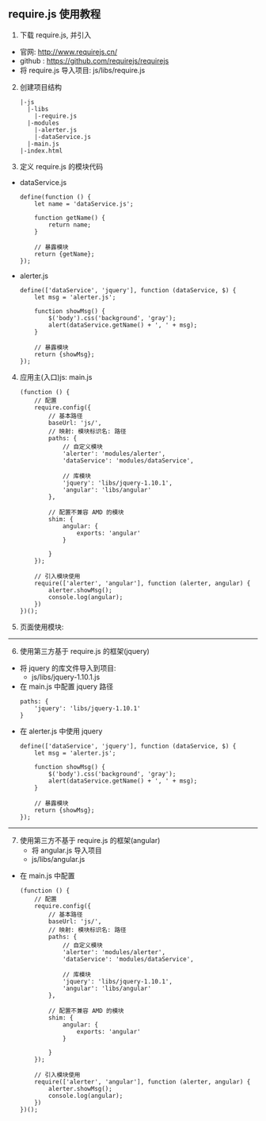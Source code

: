 ## require.js 使用教程
1. 下载 require.js, 并引入
  * 官网: http://www.requirejs.cn/
  * github : https://github.com/requirejs/requirejs
  * 将 require.js 导入项目: js/libs/require.js 
2. 创建项目结构
   ```
   |-js
     |-libs
       |-require.js
     |-modules
       |-alerter.js
       |-dataService.js
     |-main.js
   |-index.html
   ```
3. 定义 require.js 的模块代码
  * dataService.js
    ```
    define(function () {
        let name = 'dataService.js';
    
        function getName() {
            return name;
        }
    
        // 暴露模块
        return {getName};
    });
    ```
  * alerter.js
    ```
    define(['dataService', 'jquery'], function (dataService, $) {
        let msg = 'alerter.js';
    
        function showMsg() {
            $('body').css('background', 'gray');
            alert(dataService.getName() + ', ' + msg);
        }
    
        // 暴露模块
        return {showMsg};
    });
    ```
4. 应用主(入口)js: main.js
   ```
   (function () {
       // 配置
       require.config({
           // 基本路径
           baseUrl: 'js/',
           // 映射: 模块标识名: 路径
           paths: {
               // 自定义模块
               'alerter': 'modules/alerter',
               'dataService': 'modules/dataService',
   
               // 库模块
               'jquery': 'libs/jquery-1.10.1',
               'angular': 'libs/angular'
           },
   
           // 配置不兼容 AMD 的模块
           shim: {
               angular: {
                   exports: 'angular'
               }
   
           }
       });
   
       // 引入模块使用
       require(['alerter', 'angular'], function (alerter, angular) {
           alerter.showMsg();
           console.log(angular);
       })
   })();
   ```
        
5. 页面使用模块:
   <!-- 引入 require.js 并指定 js 主文件的入口 -->
   <script src="js/libs/require.js" data-main="js/main.js"></script>
    
------------------------------------------------------------------------

6. 使用第三方基于 require.js 的框架(jquery)
  * 将 jquery 的库文件导入到项目: 
    * js/libs/jquery-1.10.1.js
  * 在 main.js 中配置 jquery 路径
    ```
    paths: {
        'jquery': 'libs/jquery-1.10.1'
    }
    ```
  * 在 alerter.js 中使用 jquery
    ```
    define(['dataService', 'jquery'], function (dataService, $) {
        let msg = 'alerter.js';
    
        function showMsg() {
            $('body').css('background', 'gray');
            alert(dataService.getName() + ', ' + msg);
        }
    
        // 暴露模块
        return {showMsg};
    });
    ```
------------------------------------------------------------------------

7. 使用第三方不基于 require.js 的框架(angular)
    * 将 angular.js 导入项目
    * js/libs/angular.js
   
  * 在 main.js 中配置
    ```
    (function () {
        // 配置
        require.config({
            // 基本路径
            baseUrl: 'js/',
            // 映射: 模块标识名: 路径
            paths: {
                // 自定义模块
                'alerter': 'modules/alerter',
                'dataService': 'modules/dataService',
    
                // 库模块
                'jquery': 'libs/jquery-1.10.1',
                'angular': 'libs/angular'
            },
    
            // 配置不兼容 AMD 的模块
            shim: {
                angular: {
                    exports: 'angular'
                }
    
            }
        });
    
        // 引入模块使用
        require(['alerter', 'angular'], function (alerter, angular) {
            alerter.showMsg();
            console.log(angular);
        })
    })();
    ```
 